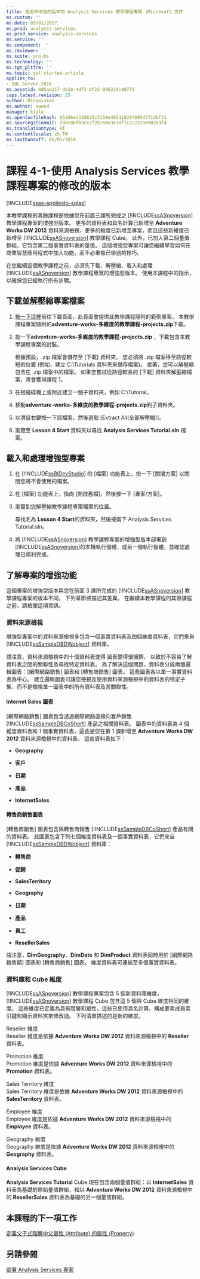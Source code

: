 ```yaml
---
title: 使用修改後的版本的 Analysis Services 教學課程專案 |Microsoft 文件
ms.custom: ''
ms.date: 03/01/2017
ms.prod: analysis-services
ms.prod_service: analysis-services
ms.service: ''
ms.component: ''
ms.reviewer: ''
ms.suite: pro-bi
ms.technology: ''
ms.tgt_pltfrm: ''
ms.topic: get-started-article
applies_to:
- SQL Server 2016
ms.assetid: 685aa217-de1b-4df2-bf22-095228c40775
caps.latest.revision: 25
author: Minewiskan
ms.author: owend
manager: kfile
ms.openlocfilehash: 65206ed330825c5159e405418297b95d771dbf21
ms.sourcegitcommit: 2ddc0bfb3ce2f2b160e3638f1c2c237a898263f4
ms.translationtype: HT
ms.contentlocale: zh-TW
ms.lasthandoff: 05/03/2018
---
```

# <a name="lesson-4-1---using-a-modified-version-of-the-analysis-services-tutorial-project"></a>課程 4-1-使用 Analysis Services 教學課程專案的修改的版本
[!INCLUDE[ssas-appliesto-sqlas](../includes/ssas-appliesto-sqlas.md)]

本教學課程的其餘課程是依據您在前面三課所完成之 [!INCLUDE[ssASnoversion](../includes/ssasnoversion-md.md)] 教學課程專案的增強型版本。 更多的資料表和具名計算已新增至 **Adventure Works DW 2012** 資料來源檢視、更多的維度已新增至專案，而且這些新維度已新增至 [!INCLUDE[ssASnoversion](../includes/ssasnoversion-md.md)] 教學課程 Cube。 此外，已加入第二個量值群組，它包含第二個事實資料表的量值。 這個增強型專案可讓您繼續學習如何在商業智慧應用程式中加入功能，而不必重複已學過的技巧。  
  
在您繼續這個教學課程之前，必須先下載、解壓縮、載入和處理 [!INCLUDE[ssASnoversion](../includes/ssasnoversion-md.md)] 教學課程專案的增強型版本。  使用本課程中的指示，以確保您已經執行所有步驟。  
  
## <a name="downloading-and-extracting-the-project-file"></a>下載並解壓縮專案檔案  
  
1.  [按一下這裡](https://github.com/Microsoft/sql-server-samples/releases/tag/adventureworks-analysis-services)前往下載頁面，此頁面會提供此教學課程隨附的範例專案。 本教學課程專案隨附的**adventure-works-多維度的教學課程-projects.zip**下載。  
  
2.  按一下**adventure-works-多維度的教學課程-projects.zip** ，下載包含本教學課程專案的封裝。  
  
    根據預設，.zip 檔案會儲存至 [下載] 資料夾。 您必須將 .zip 檔案移至路徑較短的位置 (例如，建立 C:\Tutorials 資料夾來儲存檔案)。  接著，您可以解壓縮包含在 .zip 檔案中的檔案。 如果您嘗試從路徑較長的 [下載] 資料夾解壓縮檔案，將會獲得課程 1。  
  
3.  在根磁碟機上或附近建立一個子資料夾，例如 C:\Tutorial。  
  
4.  移動**adventure-works-多維度的教學課程-projects.zip**到子資料夾。  
  
5.  以滑鼠右鍵按一下該檔案，然後選取 [Extract All(全部解壓縮)]。  
  
6.  瀏覽至 **Lesson 4 Start** 資料夾以尋找 **Analysis Services Tutorial.sln** 檔案。  
  
## <a name="loading-and-processing-the-enhanced-project"></a>載入和處理增強型專案  
  
1.  在 [!INCLUDE[ssBIDevStudio](../includes/ssbidevstudio-md.md)] 的 [檔案] 功能表上，按一下 [關閉方案] 以關閉您將不會使用的檔案。  
  
2.  在 [檔案] 功能表上，指向 [開啟舊檔]，然後按一下 [專案/方案]。  
  
3.  瀏覽到您解壓縮教學課程專案檔案的位置。  
  
    尋找名為 **Lesson 4 Start**的資料夾，然後按兩下 Analysis Services Tutorial.sln。  
  
4.  將 [!INCLUDE[ssASnoversion](../includes/ssasnoversion-md.md)] 教學課程專案的增強型版本部署到 [!INCLUDE[ssASnoversion](../includes/ssasnoversion-md.md)]的本機執行個體，或另一個執行個體，並確認處理已順利完成。  
  
## <a name="understanding-the-enhancements-to-the-project"></a>了解專案的增強功能  
這個專案的增強型版本與您在前面 3 課所完成的 [!INCLUDE[ssASnoversion](../includes/ssasnoversion-md.md)] 教學課程專案的版本不同。 下列章節將描述其差異。 在繼續本教學課程的其餘課程之前，請檢閱這項資訊。  
  
### <a name="data-source-view"></a>資料來源檢視  
增強型專案中的資料來源檢視多包含一個事實資料表及四個維度資料表，它們來自 [!INCLUDE[ssSampleDBDWobject](../includes/sssampledbdwobject-md.md)] 資料庫。  
  
請注意，資料來源檢視中的十個資料表使得 <All Tables> 圖表變得很擁擠， 以致於不容易了解資料表之間的關聯性及尋找特定資料表。 為了解決這個問題，資料表分成兩個邏輯圖表：[網際網路銷售] 圖表和 [轉售商銷售] 圖表。 這些圖表各以單一事實資料表為中心。 建立邏輯圖表可讓您檢視及使用資料來源檢視中的資料表的特定子集，而不是檢視單一圖表中的所有資料表及其關聯性。  
  
#### <a name="internet-sales-diagram"></a>Internet Sales 圖表  
[網際網路銷售] 圖表包含透過網際網路直接向客戶銷售 [!INCLUDE[ssSampleDBCoShort](../includes/sssampledbcoshort-md.md)] 產品之相關資料表。 圖表中的資料表為 4 個維度資料表和 1 個事實資料表，這些是您在第 1 課新增至 **Adventure Works DW 2012** 資料來源檢視中的資料表。 這些資料表如下：  
  
-   **Geography**  
  
-   **客戶**  
  
-   **日期**  
  
-   **產品**  
  
-   **InternetSales**  
  
#### <a name="reseller-sales-diagram"></a>轉售商銷售圖表  
[轉售商銷售] 圖表包含與轉售商銷售 [!INCLUDE[ssSampleDBCoShort](../includes/sssampledbcoshort-md.md)] 產品有關的資料表。 此圖表包含下列七個維度資料表及一個事實資料表，它們來自 [!INCLUDE[ssSampleDBDWobject](../includes/sssampledbdwobject-md.md)] 資料庫：  
  
-   **轉售商**  
  
-   **促銷**  
  
-   **SalesTerritory**  
  
-   **Geography**  
  
-   **日期**  
  
-   **產品**  
  
-   **員工**  
  
-   **ResellerSales**  
  
請注意，**DimGeography**、**DimDate** 和 **DimProduct** 資料表同時用於 [網際網路銷售額] 圖表和 [轉售商銷售] 圖表。 維度資料表可連結至多個事實資料表。  
  
### <a name="database-and-cube-dimensions"></a>資料庫和 Cube 維度  
[!INCLUDE[ssASnoversion](../includes/ssasnoversion-md.md)] 教學課程專案包含 5 個新資料庫維度， [!INCLUDE[ssASnoversion](../includes/ssasnoversion-md.md)] 教學課程 Cube 包含這 5 個與 Cube 維度相同的維度。 這些維度已定義為具有階層和屬性，這些已使用具名計算、構成要素成員索引鍵和顯示資料夾來修改過。 下列清單描述的是新的維度。  
  
Reseller 維度  
Reseller 維度是依據 **Adventure Works DW 2012** 資料來源檢視中的 **Reseller** 資料表。  
  
Promotion 維度  
Promotion 維度是依據 **Adventure Works DW 2012** 資料來源檢視中的 **Promotion** 資料表。  
  
Sales Territory 維度  
Sales Territory 維度是依據 **Adventure Works DW 2012** 資料來源檢視中的 **SalesTerritory** 資料表。  
  
Employee 維度  
Employee 維度是依據 **Adventure Works DW 2012** 資料來源檢視中的 **Employee** 資料表。  
  
Geography 維度  
Geography 維度是依據 **Adventure Works DW 2012** 資料來源檢視中的 **Geography** 資料表。  
  
#### <a name="analysis-services-cube"></a>Analysis Services Cube  
**Analysis Services Tutorial** Cube 現在包含兩個量值群組：以 **InternetSales** 資料表為基礎的原始量值群組，和以 **Adventure Works DW 2012** 資料來源檢視中的 **ResellerSales** 資料表為基礎的另一個量值群組。  
  
## <a name="next-task-in-lesson"></a>本課程的下一項工作  
[定義父子式階層中父屬性 (Attribute) 的屬性 (Property)](../analysis-services/lesson-4-2-defining-parent-attribute-properties-in-a-parent-child-hierarchy.md)  
  
## <a name="see-also"></a>另請參閱  
[部署 Analysis Services 專案](../analysis-services/lesson-2-5-deploying-an-analysis-services-project.md)  
  
